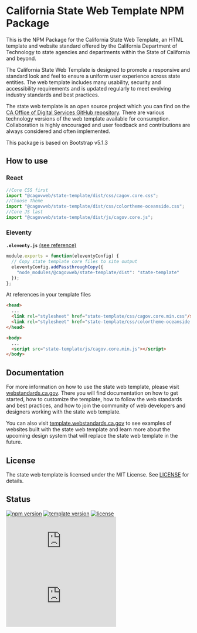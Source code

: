 # California State Web Template NPM Package

This is the NPM Package for the California State Web Template, an HTML template and website standard offered by the California Department of Technology to state agencies and departments within the State of California and beyond.

The California State Web Template is designed to promote a responsive and standard look and feel to ensure a uniform user experience across state entities. The web template includes many usability, security and accessibility requirements and is updated regularly to meet evolving industry standards and best practices.

The state web template is an open source project which you can find on the [CA Office of Digital Services GitHub repository](https://github.com/Office-of-Digital-Services). There are various technology versions of the web template available for consumption. Collaboration is highly encouraged and user feedback and contributions are always considered and often implemented.

This package is based on Bootstrap v5.1.3

## How to use

### React

```javascript
//Core CSS first
import "@cagovweb/state-template/dist/css/cagov.core.css";
//Choose Theme
import "@cagovweb/state-template/dist/css/colortheme-oceanside.css";
//Core JS last
import "@cagovweb/state-template/dist/js/cagov.core.js";
```

### Eleventy

**`.eleventy.js`** [(see reference)](https://www.11ty.dev/docs/copy/)

```javascript
module.exports = function(eleventyConfig) {
  // Copy state template core files to site output
  eleventyConfig.addPassthroughCopy({
    "node_modules/@cagovweb/state-template/dist": "state-template"
  });
};
```

At references in your template files

```html
<head>
  ...
  <link rel="stylesheet" href="state-template/css/cagov.core.min.css"/>
  <link rel="stylesheet" href="state-template/css/colortheme-oceanside.min.css"/>
</head>

<body>
  ...
  <script src="state-template/js/cagov.core.min.js"></script>
</body>
```

## Documentation

For more information on how to use the state web template, please visit [webstandards.ca.gov](https://webstandards.ca.gov/template/). There you will find documentation on how to get started, how to customize the template, how to follow the web standards and best practices, and how to join the community of web developers and designers working with the state web template.

You can also visit [template.webstandards.ca.gov](https://template.webstandards.ca.gov/) to see examples of websites built with the state web template and learn more about the upcoming design system that will replace the state web template in the future.

## License

The state web template is licensed under the MIT License. See [LICENSE](https://github.com/Office-of-Digital-Services/California-State-Web-Template-Development/blob/main/LICENSE) for details.

## Status

[![npm version](https://img.shields.io/npm/v/@cagovweb/state-template?logo=npm&logoColor=fff)](https://www.npmjs.com/package/@cagovweb/state-template)
[![template version](https://img.shields.io/github/package-json/v/Office-of-Digital-Services/California-State-Web-Template-Development?label=template&logo=github)](https://github.com/Office-of-Digital-Services/California-State-Web-Template-Development/blob/main/package.json)
[![license](https://img.shields.io/github/license/Office-of-Digital-Services/California-State-Web-Template-Development?logo=github)](https://github.com/Office-of-Digital-Services/California-State-Web-Template-Development/blob/main/publish/LICENSE)
[![CSS gzip size](https://img.badgesize.io/Office-of-Digital-Services/California-State-Web-Template-HTML/main/ca_state_template/css/cagov.core.min.css?compression=gzip&label=CSS%20gzip%20size)](https://github.com/Office-of-Digital-Services/California-State-Web-Template-HTML/blob/main/ca_state_template/css/cagov.core.min.css)
[![JS gzip size](https://img.badgesize.io/Office-of-Digital-Services/California-State-Web-Template-HTML/main/ca_state_template/js/cagov.core.min.js?compression=gzip&label=JS%20gzip%20size)](https://github.com/Office-of-Digital-Services/California-State-Web-Template-HTML/blob/main/ca_state_template/js/cagov.core.min.js)
